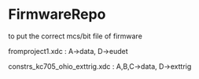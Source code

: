 # FirmwareRepo
to put the correct mcs/bit file of firmware

fromproject1.xdc : A->data, D->eudet

constrs_kc705_ohio_exttrig.xdc : A,B,C->data, D->exttrig
